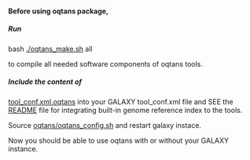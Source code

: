 #### Before using oqtans package, 

##### Run

bash [./oqtans_make.sh](https://github.com/ratschlab/oqtans_tools/blob/master/oqtans_make.sh) all 

to compile all needed software components of oqtans tools.

##### Include the content of 

[tool_conf.xml.oqtans](https://github.com/ratschlab/oqtans_tools/blob/master/tool_conf.xml.oqtans) into your GALAXY tool_conf.xml file and SEE the [README](https://github.com/ratschlab/oqtans_tools/blob/master/README.md) file for integrating built-in genome reference index to the tools.
   

Source [oqtans/oqtans_config.sh](https://github.com/ratschlab/oqtans/blob/master/oqtans_config.sh) and restart galaxy instace.

Now you should be able to use oqtans with or without your GALAXY instance.
